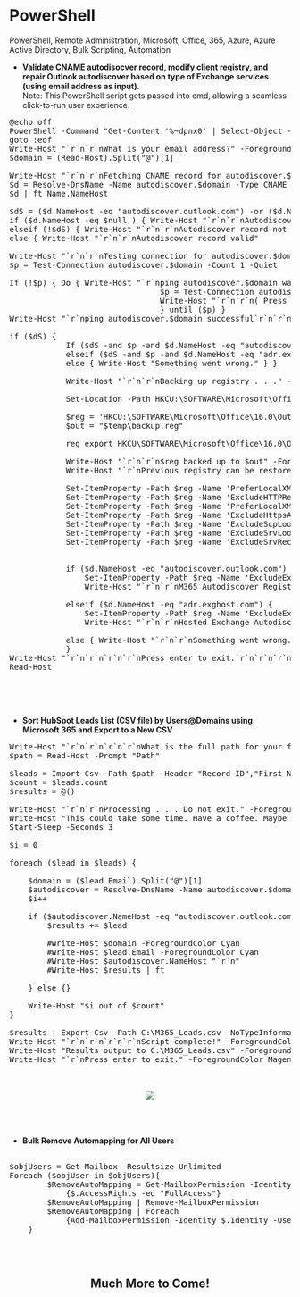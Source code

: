 # PowerShell
PowerShell, Remote Administration, Microsoft, Office, 365, Azure, Azure Active Directory, Bulk Scripting, Automation

- <b>Validate CNAME autodisocver record, modify client registry, and repair Outlook autodiscover based on type of Exchange services (using email address as input).</b>
<br />Note: This PowerShell script gets passed into cmd, allowing a seamless click-to-run user experience. 


<pre>
@echo off
PowerShell -Command "Get-Content '%~dpnx0' | Select-Object -Skip 3 | Out-String | Invoke-Expression"
goto :eof
Write-Host "`r`n`r`nWhat is your email address?" -ForegroundColor Cyan
$domain = (Read-Host).Split("@")[1]

Write-Host "`r`n`r`nFetching CNAME record for autodiscover.$domain . . ." -ForegroundColor Cyan
$d = Resolve-DnsName -Name autodiscover.$domain -Type CNAME -DnsOnly -QuickTimeout -ErrorAction SilentlyContinue
$d | ft Name,NameHost

$dS = ($d.NameHost -eq "autodiscover.outlook.com") -or ($d.NameHost -eq "adr.exghost.com")
if ($d.NameHost -eq $null ) { Write-Host "`r`n`r`nAutodiscover record not published. Please contact your administrator or try again." -ForegroundColor Cyan }
elseif (!$dS) { Write-Host "`r`n`r`nAutodiscover record not valid. Please contact your administrator or try again." -ForegroundColor Cyan }
else { Write-Host "`r`n`r`nAutodiscover record valid"

Write-Host "`r`n`r`nTesting connection for autodiscover.$domain . . ." -ForegroundColor Cyan
$p = Test-Connection autodiscover.$domain -Count 1 -Quiet

If (!$p) { Do { Write-Host "`r`nping autodiscover.$domain was NOT successful.`r`nTesting connection again . . ."
                                $p = Test-Connection autodiscover.$domain -Count 1 -Quiet
                                Write-Host "`r`n`r`n( Press Ctrl C to cancel )"
                                } until ($p) }
Write-Host "`r`nping autodiscover.$domain successful`r`n`r`n"

if ($dS) {
            If ($dS -and $p -and $d.NameHost -eq "autodiscover.outlook.com") { Write-Host "No autodiscover issues detected.`r`nMicrosoft 365 Autodiscover Registry Edit is recommended." } 
            elseif ($dS -and $p -and $d.NameHost -eq "adr.exghost.com") { Write-Host "No autodiscover issues detected.`r`nHosted Exchange Autodiscover Registry Edit is recommended." }
            else { Write-Host "Something went wrong." } }

            Write-Host "`r`n`r`nBacking up registry . . ." -ForegroundColor Cyan

            Set-Location -Path HKCU:\SOFTWARE\Microsoft\Office\16.0\Outlook\AutoDiscover

            $reg = 'HKCU:\SOFTWARE\Microsoft\Office\16.0\Outlook\AutoDiscover'
            $out = "$temp\backup.reg"

            reg export HKCU\SOFTWARE\Microsoft\Office\16.0\Outlook\AutoDiscover C:\Temp\backup.reg /y

            Write-Host "`r`n`r`n$reg backed up to $out" -ForegroundColor Cyan 
            Write-Host "`r`nPrevious registry can be restored by double clicking this file to run.`r`nThis will reverse the following registry changes:`r`n`r`n" 

            Set-ItemProperty -Path $reg -Name 'PreferLocalXML' -Value 0
            Set-ItemProperty -Path $reg -Name 'ExcludeHTTPRedirect' -Value 0
            Set-ItemProperty -Path $reg -Name 'PreferLocalXML' -Value 1
            Set-ItemProperty -Path $reg -Name 'ExcludeHttpsAutoDiscoverDomain' -Value 1
            Set-ItemProperty -Path $reg -Name 'ExcludeScpLookup' -Value 1
            Set-ItemProperty -Path $reg -Name 'ExcludeSrvLookup' -Value 1
            Set-ItemProperty -Path $reg -Name 'ExcludeSrvRecord' -Value 1


            if ($d.NameHost -eq "autodiscover.outlook.com") { 
                Set-ItemProperty -Path $reg -Name 'ExcludeExplicitO365Endpoint' -Value 0
                Write-Host "`r`n`r`nM365 Autodiscover Registry Edit successfully executed.`r`n`r`nProgram complete." -ForegroundColor Cyan }

            elseif ($d.NameHost -eq "adr.exghost.com") { 
                Set-ItemProperty -Path $reg -Name 'ExcludeExplicitO365Endpoint' -Value 1
                Write-Host "`r`n`r`nHosted Exchange Autodiscover Registry Edit successfully executed.`r`n`r`nProgram complete." -ForegroundColor Cyan }

            else { Write-Host "`r`n`r`nSomething went wrong. Please terminate this program." -ForegroundColor Cyan }
            }
Write-Host "`r`n`r`n`r`n`r`nPress enter to exit.`r`n`r`n`r`n" -ForegroundColor Magenta
Read-Host
</pre>

<br />
<br />
<br />

- <b>Sort HubSpot Leads List (CSV file) by Users@Domains using Microsoft 365 and Export to a New CSV</b>

<pre>
Write-Host "`r`n`r`n`r`n`r`nWhat is the full path for your file? `r`nE.g. C:\leads.csv" -ForegroundColor Magenta
$path = Read-Host -Prompt "Path"

$leads = Import-Csv -Path $path -Header "Record ID","First Name","Last Name","Email","Office Number","Primary Associated Company ID","Associated Company","Record ID - Company","Company name","Cell Number","City","Industry"
$count = $leads.count
$results = @()

Write-Host "`r`n`r`nProcessing . . . Do not exit." -ForegroundColor Magenta
Write-Host "This could take some time. Have a coffee. Maybe a few." -ForegroundColor Cyan
Start-Sleep -Seconds 3

$i = 0

foreach ($lead in $leads) {

    $domain = ($lead.Email).Split("@")[1]
    $autodiscover = Resolve-DnsName -Name autodiscover.$domain -Type CNAME -DnsOnly -QuickTimeout -ErrorAction SilentlyContinue
    $i++

    if ($autodiscover.NameHost -eq "autodiscover.outlook.com") {
        $results += $lead

        #Write-Host $domain -ForegroundColor Cyan
        #Write-Host $lead.Email -ForegroundColor Cyan
        #Write-Host $autodiscover.NameHost "`r`n"
        #Write-Host $results | ft

    } else {}

    Write-Host "$i out of $count"
}

$results | Export-Csv -Path C:\M365_Leads.csv -NoTypeInformation
Write-Host "`r`n`r`n`r`n`r`nScript complete!" -ForegroundColor Magenta
Write-Host "Results output to C:\M365_Leads.csv" -ForegroundColor Cyan
Write-Host "`r`nPress enter to exit." -ForegroundColor Magenta
</pre>

<br />
<br />

<div align="center">
<a href="https://lh3.googleusercontent.com/un87V2kkHHTlXhk6KwKgKygUCrtTzr4L-ikNGoCc5YZUIuBIKzQJ95o-70sTVKmcIQPCG6mBYBkHfLkrkeGp_Brli001wgi2wB-iNWhQa8yFHCb1e97a9eG-S8IKyWBm8Q_pszMfKPY=w2400?source=screenshot.guru" target="_blank"> <img src="https://lh3.googleusercontent.com/un87V2kkHHTlXhk6KwKgKygUCrtTzr4L-ikNGoCc5YZUIuBIKzQJ95o-70sTVKmcIQPCG6mBYBkHfLkrkeGp_Brli001wgi2wB-iNWhQa8yFHCb1e97a9eG-S8IKyWBm8Q_pszMfKPY=w600-h315-p-k" /></a>
</div>


<br />
<br />
<br />


- <b>Bulk Remove Automapping for All Users</b>
  
<pre>  
$objUsers = Get-Mailbox -Resultsize Unlimited
Foreach ($objUser in $objUsers){
        $RemoveAutoMapping = Get-MailboxPermission -Identity $($objUser.Alias) | Where 
            {$.AccessRights -eq "FullAccess"} 
        $RemoveAutoMapping | Remove-MailboxPermission
        $RemoveAutoMapping | Foreach 
            {Add-MailboxPermission -Identity $.Identity -User $.User -AccessRights:FullAccess -AutoMapping $False}
    }
</pre>

<br/>
<br/>

<div align="center">
  <h2>Much More to Come!</h2>
</div>
